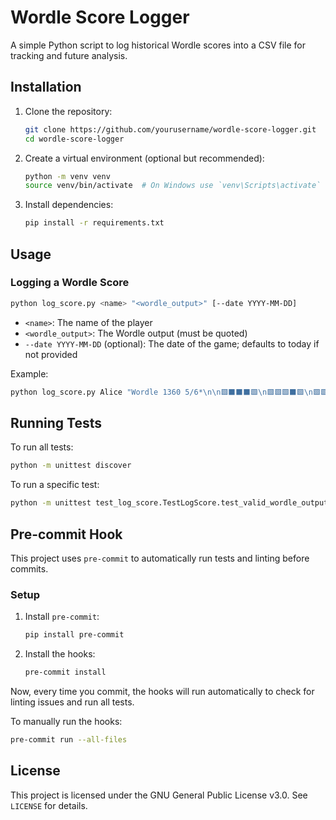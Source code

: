 # Wordle Score Logger

A simple Python script to log historical Wordle scores into a CSV file for tracking and future analysis.

## Installation

1. Clone the repository:
   ```sh
   git clone https://github.com/yourusername/wordle-score-logger.git
   cd wordle-score-logger
   ```
2. Create a virtual environment (optional but recommended):
   ```sh
   python -m venv venv
   source venv/bin/activate  # On Windows use `venv\Scripts\activate`
   ```
3. Install dependencies:
   ```sh
   pip install -r requirements.txt
   ```

## Usage

### Logging a Wordle Score

```sh
python log_score.py <name> "<wordle_output>" [--date YYYY-MM-DD]
```

- `<name>`: The name of the player
- `<wordle_output>`: The Wordle output (must be quoted)
- `--date YYYY-MM-DD` (optional): The date of the game; defaults to today if not provided

Example:
```sh
python log_score.py Alice "Wordle 1360 5/6*\n\n🟩⬛⬛⬛🟩\n🟩🟩🟩⬛🟩\n🟩🟩🟩⬛🟩\n🟩🟩🟩⬛🟩\n🟩🟩🟩🟩🟩\n\nWordleBot\nSkill 99/99\nLuck 45/99"
```

## Running Tests

To run all tests:
```sh
python -m unittest discover
```

To run a specific test:
```sh
python -m unittest test_log_score.TestLogScore.test_valid_wordle_output
```

## Pre-commit Hook

This project uses `pre-commit` to automatically run tests and linting before commits.

### Setup

1. Install `pre-commit`:
   ```sh
   pip install pre-commit
   ```
2. Install the hooks:
   ```sh
   pre-commit install
   ```

Now, every time you commit, the hooks will run automatically to check for linting issues and run all tests.

To manually run the hooks:
```sh
pre-commit run --all-files
```

## License

This project is licensed under the GNU General Public License v3.0. See `LICENSE` for details.
